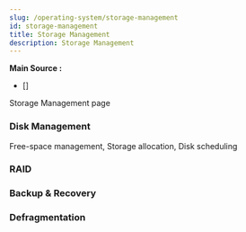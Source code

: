 ```yaml
---
slug: /operating-system/storage-management
id: storage-management
title: Storage Management
description: Storage Management
---
```


**Main Source :**

- [] 

Storage Management page

### Disk Management

Free-space management, Storage allocation, Disk scheduling

### RAID

### Backup & Recovery

### Defragmentation
